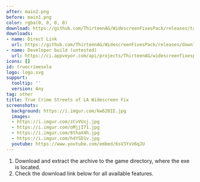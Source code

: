 ```yaml
---
after: main2.png
before: main1.png
color: rgba(0, 0, 0, 0)
download: https://github.com/ThirteenAG/WidescreenFixesPack/releases/tag/truecrimesola
downloads:
- name: Direct Link
  url: https://github.com/ThirteenAG/WidescreenFixesPack/releases/download/truecrimesola/TrueCrimeStreetsofLA.WidescreenFix.zip
- name: Developer build (untested)
  url: https://ci.appveyor.com/api/projects/ThirteenAG/widescreenfixespack/artifacts/TrueCrimeStreetsofLA.WidescreenFix.zip?branch=master
icons: []
id: truecrimesola
logo: logo.svg
support:
  tooltip: ''
  version: Any
tag: other
title: True Crime Streets of LA Widescreen Fix
screenshots:
  background: https://i.imgur.com/kw628IE.jpg
  images:
  - https://i.imgur.com/zCvVUsj.jpg
  - https://i.imgur.com/oMjjI71.jpg
  - https://i.imgur.com/8thaX4h.jpg
  - https://i.imgur.com/h4YSD1v.jpg
  youtube: https://www.youtube.com/embed/6sV3YxV6qJU
---
```


1. Download and extract the archive to the game directory, where the exe is located.
2. Check the download link below for all available features.
